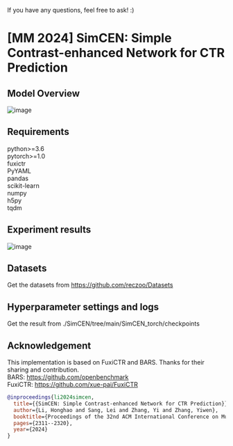 If you have any questions, feel free to ask!  :)
# [MM 2024] SimCEN: Simple Contrast-enhanced Network for CTR Prediction

## Model Overview
![image](https://github.com/salmon1802/SimCEN/assets/73091798/b281fc0e-97f0-4d24-82bf-f980e3ba3833)



## Requirements
python>=3.6  
pytorch>=1.0  
fuxictr  
PyYAML  
pandas  
scikit-learn  
numpy  
h5py  
tqdm  

## Experiment results
![image](https://github.com/salmon1802/SimCEN/assets/73091798/a65e340c-45e6-41c5-b2f5-fff28404b2d8)



## Datasets
Get the datasets from https://github.com/reczoo/Datasets

## Hyperparameter settings and logs
Get the result from ./SimCEN/tree/main/SimCEN_torch/checkpoints

## Acknowledgement
This implementation is based on FuxiCTR and BARS. Thanks for their sharing and contribution.  
BARS: https://github.com/openbenchmark  
FuxiCTR: https://github.com/xue-pai/FuxiCTR

```bibtex
@inproceedings{li2024simcen,
  title={{SimCEN: Simple Contrast-enhanced Network for CTR Prediction}},
  author={Li, Honghao and Sang, Lei and Zhang, Yi and Zhang, Yiwen},
  booktitle={Proceedings of the 32nd ACM International Conference on Multimedia},
  pages={2311--2320},
  year={2024}
}
```
